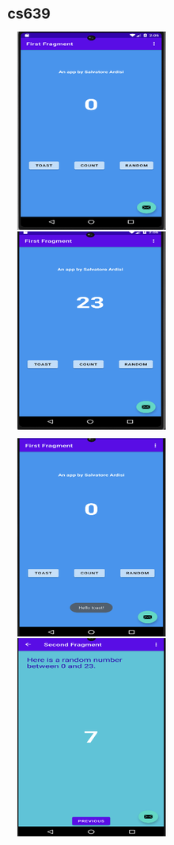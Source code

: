 # cs639

<p float="left">
  <img src="MyFirstApp/first_fragment_start.png" width="300" height="400" hspace="20">
  <img src="MyFirstApp/first_fragment_count.png" width="300" height="400" hspace="20">
</p>
<p float="left">
  <img src="MyFirstApp/first_fragment_toast.png" width="300" height="400" hspace="20">
  <img src="MyFirstApp/second_fragment_random.png" width="300" height="400" hspace="20">
</p>
